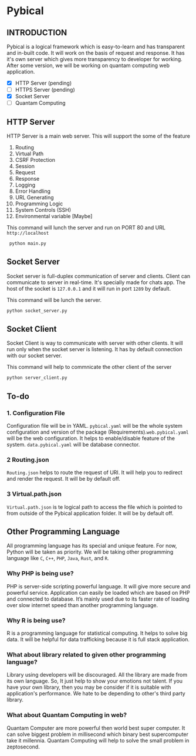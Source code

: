 # Pybical

## INTRODUCTION

Pybical is a logical framework which is easy-to-learn and has transparent and in-built code. It will work on the basis of request and response. It has it's own server which gives more transparency to developer for working. After some version, we will be working on quantam computing web application.

- [X] HTTP Server (pending)
- [ ] HTTPS Server (pending)
- [X] Socket Server
- [ ] Quantam Computing

## HTTP Server

HTTP Server is a main web server. This will support the some of the feature

1. Routing
2. Virtual Path
3. CSRF Protection
4. Session
5. Request
6. Response
7. Logging
8. Error Handling
9. URL Generating
10. Programming Logic
11. System Controls (SSH)
12. Environmental variable [Maybe]

This command will lunch the server and run on PORT 80 and URL `http://localhost`

```python
 python main.py
```

## Socket Server

Socket server is full-duplex communication of server and clients. Client can communicate to server in real-time. It's specially made for chats app. The host of the socket is `127.0.0.1` and it will run in port `1289` by default.

This command will be lunch the server.

```python
python socket_server.py
```

## Socket Client

Socket Client is way to communicate with server with other clients. It will run only when the socket server is listening. It has by default connection with our socket server.

This command will help to commnicate the other client of the server

```python
python server_client.py
```

## To-do

### 1. Configuration File

Configuration file will be in YAML. `pybical.yaml` will be the whole system configuration and version of the package (Requirements).`web.pybical.yaml` will be the web configuration.
It helps to enable/disable feature of the system. `data.pybical.yaml` will be database connector.

### 2 Routing.json

`Routing.json` helps to route the request of URI. It will help you to redirect and render the request. It will be by default off.

### 3 Virtual.path.json

`Virtual.path.json` is te logical path to access the file which is pointed to from outside of the Pybical application folder. It will be by default off.

## Other Programming Language

All programming language has its special and unique feature. For now, Python will be taken as priority. We will be taking other programming language like `C`, `C++`, `PHP`, `Java`, `Rust`, and `R`.

### Why PHP is being use?

PHP is server-side scripting powerful language. It will give more secure and powerful service. Application can easily be loaded which are based on PHP and connected to database. It’s mainly used due to its faster rate of loading over slow internet speed than another programming language.  

### Why R is being use?

R is a programming language for statistical computing. It helps to solve big data. It will be helpful for data trafficking because it is full stack application.

### What about library related to given other programming language?

Library using developers will be discouraged. All the library are made from its own language. So, It just help to show your emotions not talent. If you have your own library, then you may be consider if it is suitable with application's performance. We hate to be depending to other's third party library.

### What about Quantam Computing in web?

Quantam Computer are more powerful then world best super computer. It can solve biggest problem in millisecond which binary best supercomputer take it millennia. Quantam Computing will help to solve the small problem in zeptosecond.
